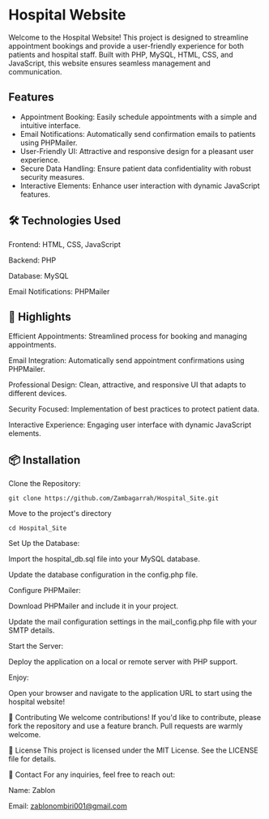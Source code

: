 <h1> Hospital Website</h1>

Welcome to the Hospital Website! This project is designed to streamline appointment bookings and provide a user-friendly experience for both patients and hospital staff. Built with PHP, MySQL, HTML, CSS, and JavaScript, this website ensures seamless management and communication.

## Features

- Appointment Booking: Easily schedule appointments with a simple and intuitive interface.
- Email Notifications: Automatically send confirmation emails to patients using PHPMailer.
- User-Friendly UI: Attractive and responsive design for a pleasant user experience.
- Secure Data Handling: Ensure patient data confidentiality with robust security measures.
- Interactive Elements: Enhance user interaction with dynamic JavaScript features.

## 🛠️ Technologies Used

Frontend: HTML, CSS, JavaScript

Backend: PHP

Database: MySQL

Email Notifications: PHPMailer

## 🌟 Highlights

Efficient Appointments: Streamlined process for booking and managing appointments.

Email Integration: Automatically send appointment confirmations using PHPMailer.

Professional Design: Clean, attractive, and responsive UI that adapts to different devices.

Security Focused: Implementation of best practices to protect patient data.

Interactive Experience: Engaging user interface with dynamic JavaScript elements.

## 📦 Installation

Clone the Repository:
```
git clone https://github.com/Zambagarrah/Hospital_Site.git
```
Move to the project's directory
```
cd Hospital_Site
```
Set Up the Database:

Import the hospital_db.sql file into your MySQL database.

Update the database configuration in the config.php file.

Configure PHPMailer:

Download PHPMailer and include it in your project.

Update the mail configuration settings in the mail_config.php file with your SMTP details.

Start the Server:

Deploy the application on a local or remote server with PHP support.

Enjoy:

Open your browser and navigate to the application URL to start using the hospital website!

🤝 Contributing We welcome contributions! If you'd like to contribute, please fork the repository and use a feature branch. Pull requests are warmly welcome.

📄 License This project is licensed under the MIT License. See the LICENSE file for details.

📧 Contact For any inquiries, feel free to reach out:

Name: Zablon

Email: zablonombiri001@gmail.com
